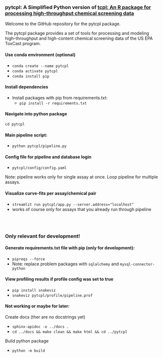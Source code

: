 ### pytcpl: A Simplified Python version of  [tcpl: An R package for processing high-throughput chemical screening data](https://github.com/USEPA/CompTox-ToxCast-tcpl)

Welcome to the GitHub repository for the pytcpl package.

The pytcpl package provides a set of tools for processing and modeling high-throughput and high-content chemical screening data of the US EPA ToxCast program. 


#### Use conda environment (optional)
- `conda create --name pytcpl`
- `conda activate pytcpl`
- `conda install pip`

#### Install dependencies
- Install packages with pip from requirements.txt:
  - `pip install -r requirements.txt`

#### Navigate into python package
`cd pytcpl`

#### Main pipeline script:
- `python pytcpl/pipeline.py`

#### Config file for pipeline and database login
- `pytcpl/config/config.yaml`

Note: pipeline works only for single assay at once. Loop pipeline for multiple assays.

#### Visualize curve-fits per assay/chemical pair
- `streamlit run pytcpl/app.py --server.address="localhost"`
- works of course only for assays that you already run through pipeline


<br/><br/>
### Only relevant for development!
#### Generate requirements.txt file with pip (only for development):
  - `pipreqs --force`
  - Note: replace problem packages with `sqlalchemy` and `mysql-connector-python`

#### View profiling results if profile config was set to true
- `pip install snakeviz`
- `snakeviz pytcpl/profile/pipeline.prof`
#### Not working or maybe for later:
Create docs (ther are no docstrings yet)
- `sphinx-apidoc -o ../docs .`
- `cd ../docs && make clean && make html && cd ../pytcpl`

Build python package
- `python -m build`


